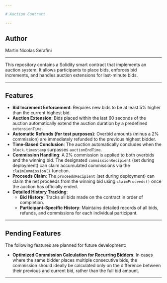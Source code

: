 ```yaml
---

# Auction Contract

---
```

## Author

Martin Nicolas Serafini

---

This repository contains a Solidity smart contract that implements an auction system. It allows participants to place bids, enforces bid increments, and handles auction extensions for last-minute bids.

---

## Features

* **Bid Increment Enforcement**: Requires new bids to be at least 5% higher than the current highest bid.
* **Auction Extension**: Bids placed within the last 60 seconds of the auction automatically extend the auction duration by a predefined `extensionTime`.
* **Automatic Refunds (for test purposes)**: Overbid amounts (minus a 2% commission) are immediately refunded to the previous highest bidder.
* **Time-Based Conclusion**: The auction automatically concludes when the `block.timestamp` surpasses `auctionEndTime`.
* **Commission Handling**: A 2% commission is applied to both overbids and the winning bid. The designated `commissionRecipient` (set during deployment) can claim accumulated commissions via the `claimCommission()` function.
* **Proceeds Claim**: The `proceedsRecipient` (set during deployment) can claim the net proceeds from the winning bid using `claimProceeds()` once the auction has officially ended.
* **Detailed History Tracking**:
    * **Bid History**: Tracks all bids made on the contract in order of completion.
    * **Participant-Specific History**: Maintains detailed records of all bids, refunds, and commissions for each individual participant.

---

## Pending Features

The following features are planned for future development:

* **Optimized Commission Calculation for Recurring Bidders**: In cases where the same bidder places multiple consecutive bids, the commission should ideally be calculated only on the difference between their previous and current bid, rather than the full bid amount.

---
